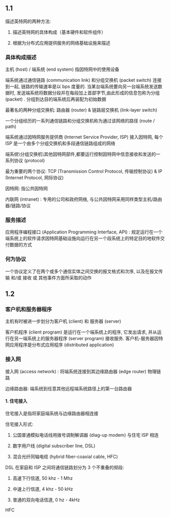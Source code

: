 ## 1.1

描述英特网的两种方法: 

1. 描述英特网的具体构成（基本硬件和软件组件）

2. 根据为分布式应用提供服务的网络基础设施来描述

### 具体构成描述

主机 (host) / 端系统 (end system) 指因特网中的使用设备

端系统通过通信链路 (communication link) 和分组交换机 (packet switch) 连接到一起, 链路的传输速率是以 bps 度量的. 当某台端系统要向另一台端系统发送数据时, 发送端系统将数据分段并在每段加上首部字节,由此形成的信息包称为分组 (packet) . 分组到达目的端系统后再装配为初始数据

最著名的两种分组交换机: 路由器 (router) & 链路层交换机 (link-layer switch)

一个分组经历的一系列通信链路和分组交换机称为通过该网络的路径 (route / path)

端系统通过因特网服务提供商 (Internet Service Provider, ISP) 接入因特网, 每个 ISP 是一个由多个分组交换机和多段通信链路组成的网络

端系统\分组交换机\其他因特网部件,都要运行控制因特网中信息接收和发送的一系列协议 (protocol)

最为重要的两个协议: TCP (Transmission Control Protocol, 传输控制协议) & IP (Internet Protocol, 网际协议)

因特网: 指公共因特网

内联网 (intranet) : 专用的公司和政府网络, 与公共因特网采用同样类型主机/路由器/链路/协议

### 服务描述

应用程序编程接口 (Application Programming Interface, API) : 规定运行在一个端系统上的软件请求因特网基础设施向运行在另一个段系统上的特定目的地软件交付数据的方式

### 何为协议

一个协议定义了在两个或多个通信实体之间交换的报文格式和次序, 以及在报文传输 和/或 接收 或 其他事件方面所采取的动作

## 1.2

### 客户机和服务器程序

主机有时被进一步划分为客户机 (client) 和 服务器 (server)

客户机程序 (client program) 是运行在一个端系统上的程序, 它发出请求, 并从运行在另一端系统上的服务器程序 (server program) 接收服务. 客户机-服务器因特网应用程序是分布式应用程序 (distributed application)

### 接入网

接入网 (access network) : 将端系统连接到其边缘路由器 (edge router) 物理链路

边缘路由器: 端系统到任意其他远程端系统路径上的第一台路由器

#### 1. 住宅接入

住宅接入是指将家庭端系统与边缘路由器相连接

住宅接入形式: 

1. 公国普通模拟电话线用拨号调制解调器 (diag-up modem) 与住宅 ISP 相连

2. 数字用户线 (digital subscriber line, DSL)

3. 混合光纤同轴电缆 (hybrid fiber-coaxial cable, HFC)

DSL 在家庭和 ISP 之间将通信链路划分为 3 个不重叠的频段:

1. 高速下行信道, 50 khz - 1 Mhz

2. 中速上行信道, 4 khz - 50 kHz

3. 普通的双向电话信道, 0 hz - 4kHz

HFC 